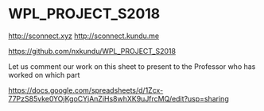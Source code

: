 # WPL_PROJECT_S2018
http://sconnect.xyz
http://sconnect.kundu.me

https://github.com/nxkundu/WPL_PROJECT_S2018

Let us comment our work on this sheet
to present to the Professor who has worked on which part

https://docs.google.com/spreadsheets/d/1Zcx-77PzS85vke0YOjKgoCYjAnZiHs8whXK9uJfrcMQ/edit?usp=sharing
